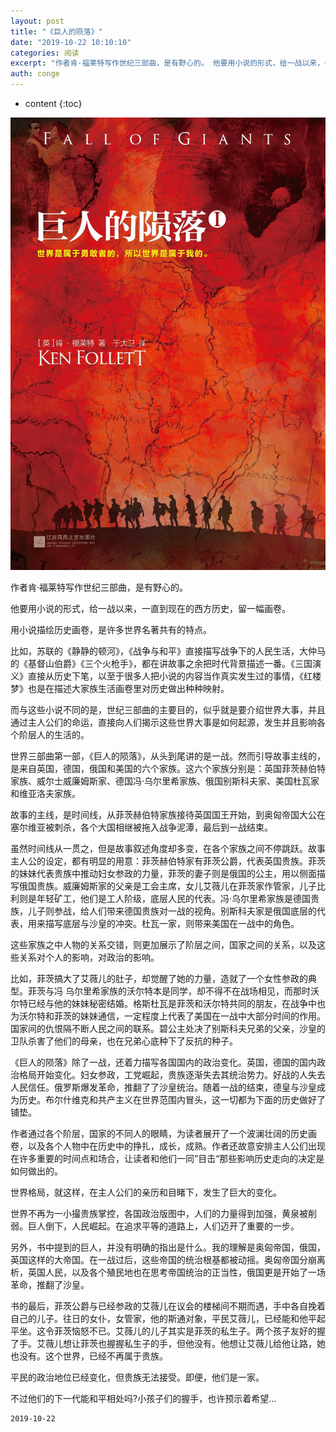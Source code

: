 ```yaml
---
layout: post
title: "《巨人的陨落》"
date: "2019-10-22 10:10:10"
categories: 阅读
excerpt: "作者肯·福莱特写作世纪三部曲，是有野心的。 他要用小说的形式，给一战以来，一直到现在的西方历史，留一幅画卷。 用小说描绘历史画卷，是许多世界名著共有的特点..."
auth: conge
---
```

* content
{:toc}

![](/assets/images/阅读/118382-dfc51a69e51afb4f.png)

作者肯·福莱特写作世纪三部曲，是有野心的。

他要用小说的形式，给一战以来，一直到现在的西方历史，留一幅画卷。

用小说描绘历史画卷，是许多世界名著共有的特点。

比如，苏联的《静静的顿河》，《战争与和平》直接描写战争下的人民生活，大仲马的《基督山伯爵》《三个火枪手》，都在讲故事之余把时代背景描述一番。《三国演义》直接从历史下笔，以至于很多人把小说的内容当作真实发生过的事情，《红楼梦》也是在描述大家族生活画卷里对历史做出种种映射。

而与这些小说不同的是，世纪三部曲的主要目的，似乎就是要介绍世界大事，并且通过主人公们的命运，直接向人们揭示这些世界大事是如何起源，发生并且影响各个阶层人的生活的。

世界三部曲第一部，《巨人的陨落》，从头到尾讲的是一战。然而引导故事主线的，是来自英国，德国，俄国和美国的六个家族。这六个家族分别是：英国菲茨赫伯特家族、威尔士威廉姆斯家、德国冯·乌尔里希家族、俄国别斯科夫家、美国杜瓦家和维亚洛夫家族。

故事的主线，是时间线，从菲茨赫伯特家族接待英国国王开始，到奥匈帝国大公在塞尔维亚被刺杀，各个大国相继被拖入战争泥潭，最后到一战结束。

虽然时间线从一贯之，但是故事叙述角度却多变，在各个家族之间不停跳跃。故事主人公的设定，都有明显的用意：菲茨赫伯特家有菲茨公爵，代表英国贵族。菲茨的妹妹代表贵族中推动妇女参政的力量，菲茨的妻子则是俄国的公主，用以侧面描写俄国贵族。威廉姆斯家的父亲是工会主席，女儿艾薇儿在菲茨家作管家，儿子比利则是年轻矿工，他们是工人阶级，底层人民的代表。冯·乌尔里希家族是德国贵族，儿子则参战，给人们带来德国贵族对一战的视角。别斯科夫家是俄国底层的代表，用来描写底层与沙皇的冲突。杜瓦一家，则带来美国在一战中的角色。

这些家族之中人物的关系交错，则更加展示了阶层之间，国家之间的关系，以及这些关系对个人的影响，对政治的影响。

比如，菲茨搞大了艾薇儿的肚子，却觉醒了她的力量，造就了一个女性参政的典型。菲茨与冯 乌尔里希家族的沃尔特本是同学，却不得不在战场相见，而那时沃尔特已经与他的妹妹秘密结婚。格斯杜瓦是菲茨和沃尔特共同的朋友，在战争中也为沃尔特和菲茨的妹妹通信，一定程度上代表了美国在一战中大部分时间的作用。国家间的仇恨隔不断人民之间的联系。碧公主处决了别斯科夫兄弟的父亲，沙皇的卫队杀害了他们的母亲，也在兄弟心底种下了反抗的种子。

《巨人的陨落》除了一战，还着力描写各国国内的政治变化。英国，德国的国内政治格局开始变化。妇女参政，工党崛起，贵族逐渐失去其统治势力。好战的人失去人民信任。俄罗斯爆发革命，推翻了了沙皇统治。随着一战的结束，德皇与沙皇成为历史。布尔什维克和共产主义在世界范围内冒头，这一切都为下面的历史做好了铺垫。

作者通过各个阶层，国家的不同人的眼睛，为读者展开了一个波澜壮阔的历史画卷，以及各个人物中在历史中的挣扎，成长，成熟。作者还故意安排主人公们出现在许多重要的时间点和场合，让读者和他们一同”目击“那些影响历史走向的决定是如何做出的。

世界格局，就这样，在主人公们的亲历和目睹下，发生了巨大的变化。

世界不再为一小撮贵族掌控，各国政治版图中，人们的力量得到加强，黄泉被削弱。巨人倒下，人民崛起。在追求平等的道路上，人们迈开了重要的一步。

另外，书中提到的巨人，并没有明确的指出是什么。我的理解是奥匈帝国，俄国，英国这样的大帝国。在一战过后，这些帝国的统治根基都被动摇。奥匈帝国分崩离析，英国人民，以及各个殖民地也在思考帝国统治的正当性，俄国更是开始了一场革命，推翻了沙皇。

书的最后，菲茨公爵与已经参政的艾薇儿在议会的楼梯间不期而遇，手中各自挽着自己的儿子。往日的女仆，女管家，他的斯通对象，平民艾薇儿，已经能和他平起平坐。这令菲茨恼怒不已。艾薇儿的儿子其实是菲茨的私生子。两个孩子友好的握了手。艾薇儿想让菲茨也握握私生子的手，但他没有。他想让艾薇儿给他让路，她也没有。这个世界，已经不再属于贵族。

平民的政治地位已经变化，但贵族无法接受。即便，他们是一家。

不过他们的下一代能和平相处吗?小孩子们的握手，也许预示着希望...


```
2019-10-22
```
